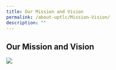 ```yaml
---
title: Our Mission and Vision
permalink: /about-uptlc/Mission-Vision/
description: ""
---
```

## Our Mission and Vision

![](/images/Mission.jpeg)

